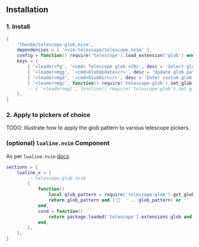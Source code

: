 ## Installation

### 1. Install

```lua
{
	'thenbe/telescope-glob.nvim',
	dependencies = { 'nvim-telescope/telescope.nvim' },
	config = function() require('telescope').load_extension('glob') end,
	keys = {
		{ '<leader>fg', '<cmd> Telescope glob <CR>', desc = 'Select glob pattern' },
		{ '<leader>mgg', '<cmd>GlobUpdate<cr>', desc = 'Update glob pattern' },
		{ '<leader>mgd', '<cmd>GlobDir<cr>', desc = 'Enter custom glob pattern' },
		{ '<leader>mgc', function() require('telescope-glob').set_glob({ value = '' }) end, desc = 'Clear glob pattern' },
		-- { '<leader>mgl', function() require('telescope-glob').set_glob({ value = '**/*.lua' }) end, desc = 'Set glob pattern to lua files only' },
	},
}
```

### 2. Apply to pickers of choice

TODO: illustrate how to apply the glob pattern to various telescope pickers.

### (optional) `lualine.nvim` Component

As per `lualine.nvim` [docs](https://github.com/nvim-lualine/lualine.nvim?tab=readme-ov-file#lua-expressions-as-lualine-component):

```lua
sections = {
	lualine_x = {
		-- telescope-glob.nvim
		{
			function()
				local glob_pattern = require('telescope-glob').get_glob()
				return glob_pattern and ('  ' .. glob_pattern) or ''
			end,
			cond = function()
				return package.loaded['telescope'].extensions.glob and require('telescope-glob').get_glob() ~= ''
			end,
		},
	},
}
```
